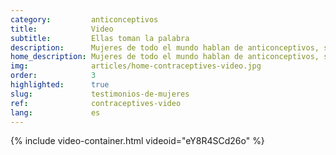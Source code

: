 ```yaml
---
category:         anticonceptivos
title:            Video
subtitle:         Ellas toman la palabra
description:      Mujeres de todo el mundo hablan de anticonceptivos, su uso, las barreras, cómo les afectan y quién toma la decisión.
home_description: Mujeres de todo el mundo hablan de anticonceptivos, su uso, las barreras, cómo les afectan y quién toma la decisión.
img:              articles/home-contraceptives-video.jpg
order:            3
highlighted:      true
slug:             testimonios-de-mujeres
ref:              contraceptives-video
lang:             es
---
```


<div id="contraceptives-video">
{% include video-container.html videoid="eY8R4SCd26o" %}
</div>